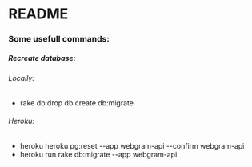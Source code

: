 # README

### Some usefull commands:

##### Recreate database:
###### Locally:
 - rake db:drop db:create db:migrate
###### Heroku:
 - heroku heroku pg:reset --app webgram-api --confirm webgram-api
 - heroku run rake db:migrate --app webgram-api

